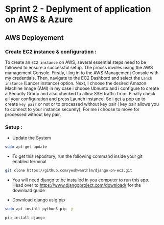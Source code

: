 # Sprint 2 - Deplyment of application on AWS & Azure 

## AWS Deployement 

### Create EC2 instance & configuration : 

To create an `EC2 instance` on AWS, several essential steps need to be followed to ensure a successful setup. 
The procss involes using the AWS management Console. Firstly, i log in to the AWS Management Console with my credentials. Then, navigate to the EC2
Dashbord and select the `Lanch instance` (Lancer instance) option. Next, I choose the desired Amazon Machine Image (AMI) in my case i choose Ubnunto
and i configure to create a Security Group and also checked to allow SSH traffic from. Finally check all your configuration and press Launch instance. So i get a pop up to create `key pair` or not or to processed without key pair ( key pair allows you to connect to your instance securely), For me i choose to move for processed without key pair.

### Setup :

* Update the System

``` bash
sudo apt-get update

```

   
* To get this repository, run the following command inside your git enabled terminal

 ``` bash
git clone https://github.com/yeshwanthlm/django-on-ec2.git

```  

* You will need django to be installed in you computer to run this app. Head over to https://www.djangoproject.com/download/ for the download guide

* Download django usig pip


 ``` bash
sudo apt install python3-pip -y
```
 ``` bash
pip install django
```






